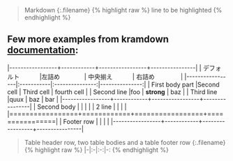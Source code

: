 <link rel="stylesheet" type="text/css" href="/assets/css/styles.css">

>Markdown
{:.filename}
{% highlight raw %}
line to be highlighted
{% endhighlight %}


## Few more examples from kramdown [documentation](https://kramdown.gettalong.org/syntax.html#tables):

|-----------------+------------+-----------------+----------------|
| デフォルト 　　　|左詰め　　　　| 中央揃え　　　  | 右詰め  　　　　|
|-----------------|:-----------|:---------------:|---------------:|
| First body part |Second cell | Third cell      | fourth cell    |
| Second line     |foo         | **strong**      | baz            |
| Third line      |quux        | baz             | bar            |
|-----------------+------------+-----------------+----------------|
| Second body     |            |                 |                |
| 2 line          |            |                 |                |
|=================+============+=================+================|
| Footer row      |            |                 |                |
|-----------------+------------+-----------------+----------------|

>Table header row, two table bodies and a table footer row
{:.filename}
{% highlight raw %}
|-|:-|:-:|-:
{% endhighlight %}

